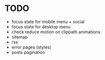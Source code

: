 # TODO

* focus state for mobile menu + social
* focus state for desktop menu
* check reduce motion on clippath animations
* sitemap
* rss
* error pages (styles)
* posts pagination
